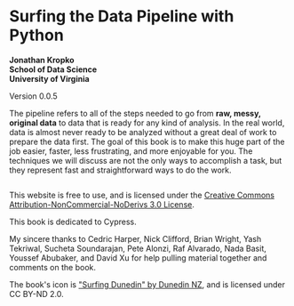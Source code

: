 Surfing the Data Pipeline with Python 
============================

**Jonathan Kropko**  
**School of Data Science**  
**University of Virginia**

Version 0.0.5

The pipeline refers to all of the steps needed to go from **raw, messy, original data** to data that is ready for any kind of analysis. In the real world, data is almost never ready to be analyzed without a great deal of work to prepare the data first. The goal of this book is to make this huge part of the job easier, faster, less frustrating, and more enjoyable for you. The techniques we will discuss are not the only ways to accomplish a task, but they represent fast and straightforward ways to do the work.

```{tableofcontents}
```

This website is free to use, and is licensed under the [Creative Commons Attribution-NonCommercial-NoDerivs 3.0 License](https://creativecommons.org/licenses/by-nc-nd/3.0/us/).

This book is dedicated to Cypress.

My sincere thanks to Cedric Harper, Nick Clifford, Brian Wright, Yash Tekriwal, Sucheta Soundarajan, Pete Alonzi, Raf Alvarado, Nada Basit, Youssef Abubaker, and David Xu for help pulling material together and comments on the book.

The book's icon is <a href="https://www.flickr.com/photos/37845599@N07/5097629627">"Surfing Dunedin" by Dunedin NZ</a>, and is licensed under CC BY-ND 2.0.